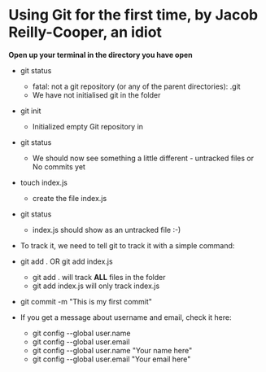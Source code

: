 # Using Git for the first time, by Jacob Reilly-Cooper, an idiot

**Open up your terminal in the directory you have open**

* git status
    * fatal: not a git repository (or any of the parent directories): .git
    * We have not initialised git in the folder

* git init
    * Initialized empty Git repository in

* git status
    * We should now see something a little different - untracked files or No commits yet

* touch index.js
    * create the file index.js

* git status
    * index.js should show as an untracked file :-)

* To track it, we need to tell git to track it with a simple command:

* git add . OR git add index.js
    * git add . will track **ALL** files in the folder
    * git add index.js will only track index.js

* git commit -m "This is my first commit"

* If you get a message about username and email, check it here:
    * git config --global user.name
    * git config --global user.email
    * git config --global user.name "Your name here"
    * git config --global user.email "Your email here"

